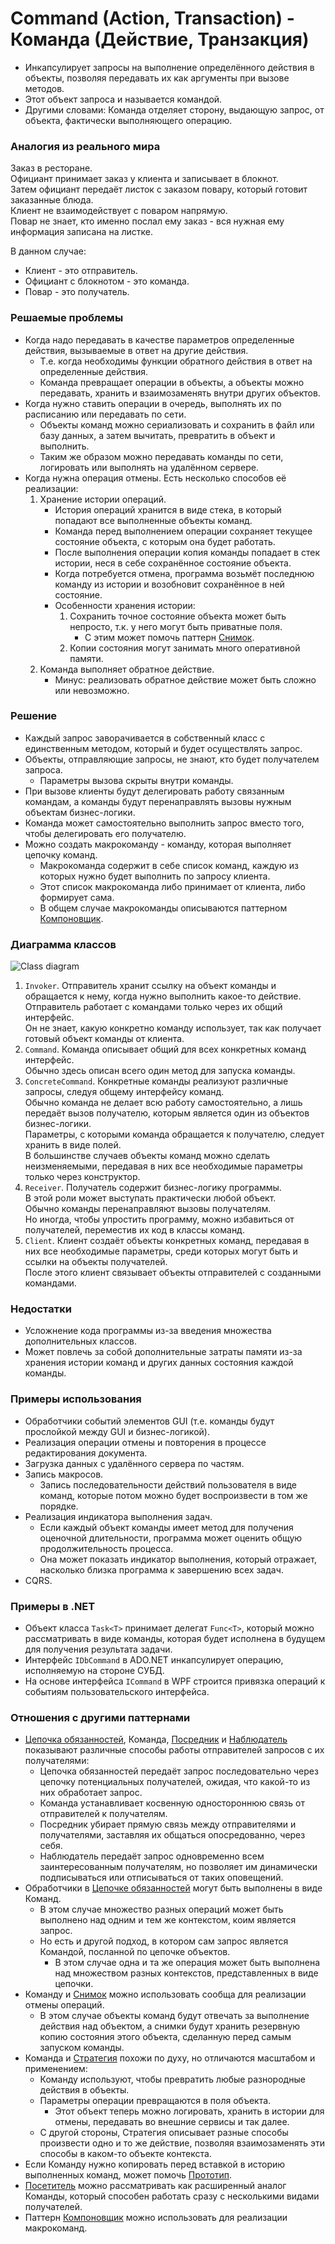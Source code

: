 ﻿# Command (Action, Transaction) - Команда (Действие, Транзакция)
* Инкапсулирует запросы на выполнение определённого действия в объекты, позволяя передавать их как аргументы при вызове методов.
* Этот объект запроса и называется командой.
* Другими словами: Команда отделяет сторону, выдающую запрос, от объекта, фактически выполняющего операцию.

### Аналогия из реального мира
Заказ в ресторане.  
Официант принимает заказ у клиента и записывает в блокнот.  
Затем официант передаёт листок с заказом повару, который готовит заказанные блюда.  
Клиент не взаимодействует с поваром напрямую.  
Повар не знает, кто именно послал ему заказ - вся нужная ему информация записана на листке.

В данном случае:
* Клиент - это отправитель.
* Официант с блокнотом - это команда.
* Повар - это получатель.

### Решаемые проблемы
* Когда надо передавать в качестве параметров определенные действия, вызываемые в ответ на другие действия.
  * Т.е. когда необходимы функции обратного действия в ответ на определенные действия.
  * Команда превращает операции в объекты, а объекты можно передавать, хранить и взаимозаменять внутри других объектов.
* Когда нужно ставить операции в очередь, выполнять их по расписанию или передавать по сети.
  * Объекты команд можно сериализовать и сохранить в файл или базу данных, а затем вычитать, превратить в объект и выполнить.
  * Таким же образом можно передавать команды по сети, логировать или выполнять на удалённом сервере.
* Когда нужна операция отмены. Есть несколько способов её реализации:
  1. Хранение истории операций.
     * История операций хранится в виде стека, в который попадают все выполненные объекты команд.
     * Команда перед выполнением операции сохраняет текущее состояние объекта, с которым она будет работать.
     * После выполнения операции копия команды попадает в стек истории, неся в себе сохранённое состояние объекта.
     * Когда потребуется отмена, программа возьмёт последнюю команду из истории и возобновит сохранённое в ней состояние.
     * Особенности хранения истории:
       1. Сохранить точное состояние объекта может быть непросто, т.к. у него могут быть приватные поля.
          * С этим может помочь паттерн [Снимок](../Memento/Memento.md).
       2. Копии состояния могут занимать много оперативной памяти.
  2. Команда выполняет обратное действие.
     * Минус: реализовать обратное действие может быть сложно или невозможно.

### Решение
* Каждый запрос заворачивается в собственный класс с единственным методом, который и будет осуществлять запрос.
* Объекты, отправляющие запросы, не знают, кто будет получателем запроса.
  * Параметры вызова скрыты внутри команды.
* При вызове клиенты будут делегировать работу связанным командам, а команды будут перенаправлять вызовы нужным объектам бизнес-логики.
* Команда может самостоятельно выполнить запрос вместо того, чтобы делегировать его получателю.
* Можно создать макрокоманду - команду, которая выполняет цепочку команд.
  * Макрокоманда содержит в себе список команд, каждую из которых нужно будет выполнить по запросу клиента.
  * Этот список макрокоманда либо принимает от клиента, либо формирует сама.
  * В общем случае макрокоманды описываются паттерном [Компоновщик](../Composite/Composite.md).

### Диаграмма классов
![Class diagram](Command.jpg)
1. `Invoker`. Отправитель хранит ссылку на объект команды и обращается к нему, когда нужно выполнить какое-то действие.  
Отправитель работает с командами только через их общий интерфейс.  
Он не знает, какую конкретно команду использует, так как получает готовый объект команды от клиента.
2. `Command`. Команда описывает общий для всех конкретных команд интерфейс.  
Обычно здесь описан всего один метод для запуска команды.
3. `ConcreteCommand`. Конкретные команды реализуют различные запросы, следуя общему интерфейсу команд.  
Обычно команда не делает всю работу самостоятельно, а лишь передаёт вызов получателю, которым является один из объектов бизнес-логики.  
Параметры, с которыми команда обращается к получателю, следует хранить в виде полей.  
В большинстве случаев объекты команд можно сделать неизменяемыми, передавая в них все необходимые параметры только через конструктор.
4. `Receiver`. Получатель содержит бизнес-логику программы.  
В этой роли может выступать практически любой объект.  
Обычно команды перенаправляют вызовы получателям.  
Но иногда, чтобы упростить программу, можно избавиться от получателей, переместив их код в классы команд.
5. `Client`. Клиент создаёт объекты конкретных команд, передавая в них все необходимые параметры, среди которых могут быть и ссылки на объекты получателей.  
После этого клиент связывает объекты отправителей с созданными командами.

### Недостатки
* Усложнение кода программы из-за введения множества дополнительных классов.
* Может повлечь за собой дополнительные затраты памяти из-за хранения истории команд и других данных состояния каждой команды.

### Примеры использования
* Обработчики событий элементов GUI (т.е. команды будут прослойкой между GUI и бизнес-логикой).
* Реализация операции отмены и повторения в процессе редактирования документа.
* Загрузка данных с удалённого сервера по частям.
* Запись макросов.
  * Запись последовательности действий пользователя в виде команд, которые потом можно будет воспроизвести в том же порядке.
* Реализация индикатора выполнения задач.
  * Если каждый объект команды имеет метод для получения оценочной длительности, программа может оценить общую продолжительность процесса.
  * Она может показать индикатор выполнения, который отражает, насколько близка программа к завершению всех задач.
* CQRS.

### Примеры в .NET
* Объект класса `Task<T>` принимает делегат `Func<T>`, который можно рассматривать в виде команды, которая будет исполнена в будущем для получения результата задачи.
* Интерфейс `IDbCommand` в ADO.NET инкапсулирует операцию, исполняемую на стороне СУБД.
* На основе интерфейса `ICommand` в WPF строится привязка операций к событиям пользовательского интерфейса.

### Отношения с другими паттернами
* [Цепочка обязанностей](../ChainOfResponsibility/ChainOfResponsibility.md), Команда, [Посредник](../Mediator/Mediator.md) и [Наблюдатель](../Observer/Observer.md) показывают различные способы работы отправителей запросов с их получателями:
  * Цепочка обязанностей передаёт запрос последовательно через цепочку потенциальных получателей, ожидая, что какой-то из них обработает запрос.
  * Команда устанавливает косвенную одностороннюю связь от отправителей к получателям.
  * Посредник убирает прямую связь между отправителями и получателями, заставляя их общаться опосредованно, через себя.
  * Наблюдатель передаёт запрос одновременно всем заинтересованным получателям, но позволяет им динамически подписываться или отписываться от таких оповещений.
* Обработчики в [Цепочке обязанностей](../ChainOfResponsibility/ChainOfResponsibility.md) могут быть выполнены в виде Команд.
  * В этом случае множество разных операций может быть выполнено над одним и тем же контекстом, коим является запрос.
  * Но есть и другой подход, в котором сам запрос является Командой, посланной по цепочке объектов.
    * В этом случае одна и та же операция может быть выполнена над множеством разных контекстов, представленных в виде цепочки.
* Команду и [Снимок](../Memento/Memento.md) можно использовать сообща для реализации отмены операций.
  * В этом случае объекты команд будут отвечать за выполнение действия над объектом, а снимки будут хранить резервную копию состояния этого объекта, сделанную перед самым запуском команды.
* Команда и [Стратегия](../Strategy/Strategy.md) похожи по духу, но отличаются масштабом и применением:
  * Команду используют, чтобы превратить любые разнородные действия в объекты.
  * Параметры операции превращаются в поля объекта.
    * Этот объект теперь можно логировать, хранить в истории для отмены, передавать во внешние сервисы и так далее.
  * С другой стороны, Стратегия описывает разные способы произвести одно и то же действие, позволяя взаимозаменять эти способы в каком-то объекте контекста.
* Если Команду нужно копировать перед вставкой в историю выполненных команд, может помочь [Прототип](../Prototype/Prototype.md).
* [Посетитель](../Visitor/Visitor.md) можно рассматривать как расширенный аналог Команды, который способен работать сразу с несколькими видами получателей.
* Паттерн [Компоновщик](../Composite/Composite.md) можно использовать для реализации макрокоманд.
